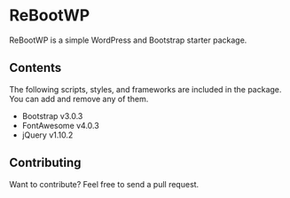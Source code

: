 ReBootWP
=============

ReBootWP is a simple WordPress and Bootstrap starter package.

Contents
-------

The following scripts, styles, and frameworks are included in the package. You can add and remove any of them.

* Bootstrap v3.0.3
* FontAwesome v4.0.3
* jQuery v1.10.2


Contributing
------------

Want to contribute? Feel free to send a pull request.
